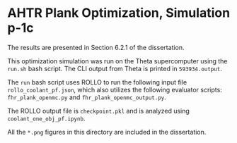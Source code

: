 # AHTR Plank Optimization, Simulation p-1c

The results are presented in Section 6.2.1 of the dissertation. 

This optimization simulation was run on the Theta supercomputer using the `run.sh` bash script. 
The CLI output from Theta is printed in `593934.output`. 

The `run` bash script uses ROLLO to run the following input file `rollo_coolant_pf.json`, which also utilizes the following evaluator scripts:  `fhr_plank_openmc.py` and `fhr_plank_openmc_output.py`.

The ROLLO output file is `checkpoint.pkl` and is analyzed using `coolant_one_obj_pf.ipynb`. 

All the `*.png` figures in this directory are included in the dissertation.  
